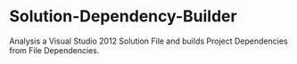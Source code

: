 Solution-Dependency-Builder
===========================

Analysis a Visual Studio 2012 Solution File and builds Project Dependencies from File Dependencies.
